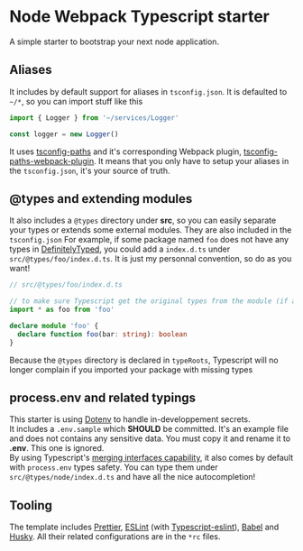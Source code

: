 # Node Webpack Typescript starter
A simple starter to bootstrap your next node application.

## Aliases
It includes by default support for aliases in `tsconfig.json`.
It is defaulted to `~/*`, so you can import stuff like this

```typescript
import { Logger } from '~/services/Logger'

const logger = new Logger()
```

It uses [tsconfig-paths](https://github.com/dividab/tsconfig-paths) and it's corresponding Webpack plugin, [tsconfig-paths-webpack-plugin](https://github.com/dividab/tsconfig-paths-webpack-plugin). 
It means that you only have to setup your aliases in the `tsconfig.json`, it's your source of truth. 

## @types and extending modules
It also includes a `@types` directory under **src**, so you can easily 
separate your types or extends some external modules. They are also included in the `tsconfig.json`
For example, if some package named `foo` does not have any types in [DefinitelyTyped](https://definitelytyped.org/), you could 
add a `index.d.ts` under `src/@types/foo/index.d.ts`. It is just my personnal convention, so do as you want!

```typescript
// src/@types/foo/index.d.ts

// to make sure Typescript get the original types from the module (if any)
import * as foo from 'foo'

declare module 'foo' {
  declare function foo(bar: string): boolean
} 
```

Because the `@types` directory is declared in `typeRoots`, Typescript will no longer complain if you imported your package with missing types

## process.env and related typings
This starter is using [Dotenv](https://github.com/motdotla/dotenv) to handle in-developpement secrets.  
It includes a `.env.sample` which **SHOULD** be committed. It's an example file and does not contains any sensitive data. You must copy it and rename it to **.env**.
This one is ignored.  
By using Typescript's [merging interfaces capability](https://www.typescriptlang.org/docs/handbook/declaration-merging.html#merging-interfaces), it also comes by default with `process.env` types safety. You can type them under `src/@types/node/index.d.ts` 
and have all the nice autocompletion!

## Tooling
The template includes [Prettier](https://prettier.io/), [ESLint](https://eslint.org/) (with [Typescript-eslint](https://github.com/typescript-eslint/typescript-eslint)), [Babel](https://babeljs.io/) and [Husky](https://github.com/typicode/husky).
All their related configurations are in the `*rc` files.
